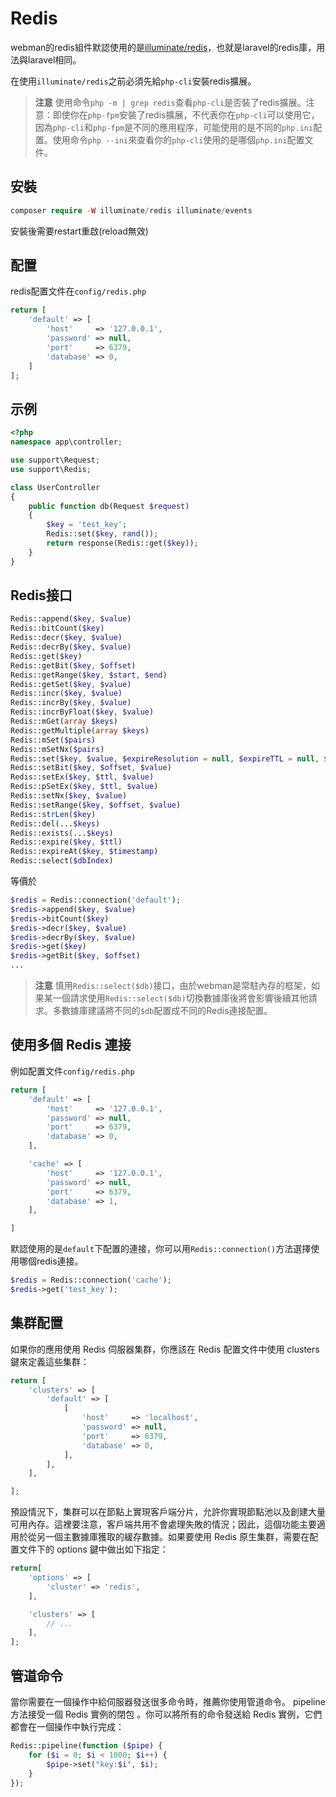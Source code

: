 # Redis

webman的redis組件默認使用的是[illuminate/redis](https://github.com/illuminate/redis)，也就是laravel的redis庫，用法與laravel相同。

在使用`illuminate/redis`之前必須先給`php-cli`安裝redis擴展。

> **注意**
> 使用命令`php -m | grep redis`查看`php-cli`是否裝了redis擴展。注意：即使你在`php-fpm`安裝了redis擴展，不代表你在`php-cli`可以使用它，因為`php-cli`和`php-fpm`是不同的應用程序，可能使用的是不同的`php.ini`配置。使用命令`php --ini`來查看你的`php-cli`使用的是哪個`php.ini`配置文件。

## 安裝

```php
composer require -W illuminate/redis illuminate/events
```

安裝後需要restart重啟(reload無效)


## 配置
redis配置文件在`config/redis.php`
```php
return [
    'default' => [
        'host'     => '127.0.0.1',
        'password' => null,
        'port'     => 6379,
        'database' => 0,
    ]
];
```

## 示例
```php
<?php
namespace app\controller;

use support\Request;
use support\Redis;

class UserController
{
    public function db(Request $request)
    {
        $key = 'test_key';
        Redis::set($key, rand());
        return response(Redis::get($key));
    }
}
```

## Redis接口
```php
Redis::append($key, $value)
Redis::bitCount($key)
Redis::decr($key, $value)
Redis::decrBy($key, $value)
Redis::get($key)
Redis::getBit($key, $offset)
Redis::getRange($key, $start, $end)
Redis::getSet($key, $value)
Redis::incr($key, $value)
Redis::incrBy($key, $value)
Redis::incrByFloat($key, $value)
Redis::mGet(array $keys)
Redis::getMultiple(array $keys)
Redis::mSet($pairs)
Redis::mSetNx($pairs)
Redis::set($key, $value, $expireResolution = null, $expireTTL = null, $flag = null)
Redis::setBit($key, $offset, $value)
Redis::setEx($key, $ttl, $value)
Redis::pSetEx($key, $ttl, $value)
Redis::setNx($key, $value)
Redis::setRange($key, $offset, $value)
Redis::strLen($key)
Redis::del(...$keys)
Redis::exists(...$keys)
Redis::expire($key, $ttl)
Redis::expireAt($key, $timestamp)
Redis::select($dbIndex)
```
等價於
```php
$redis = Redis::connection('default');
$redis->append($key, $value)
$redis->bitCount($key)
$redis->decr($key, $value)
$redis->decrBy($key, $value)
$redis->get($key)
$redis->getBit($key, $offset)
...
```

> **注意**
> 慎用`Redis::select($db)`接口，由於webman是常駐內存的框架，如果某一個請求使用`Redis::select($db)`切換數據庫後將會影響後續其他請求。多數據庫建議將不同的`$db`配置成不同的Redis連接配置。

## 使用多個 Redis 連接
例如配置文件`config/redis.php`
```php
return [
    'default' => [
        'host'     => '127.0.0.1',
        'password' => null,
        'port'     => 6379,
        'database' => 0,
    ],

    'cache' => [
        'host'     => '127.0.0.1',
        'password' => null,
        'port'     => 6379,
        'database' => 1,
    ],

]
```
默認使用的是`default`下配置的連接，你可以用`Redis::connection()`方法選擇使用哪個redis連接。
```php
$redis = Redis::connection('cache');
$redis->get('test_key');
```

## 集群配置
如果你的應用使用 Redis 伺服器集群，你應該在 Redis 配置文件中使用 clusters 鍵來定義這些集群：
```php
return [
    'clusters' => [
        'default' => [
            [
                'host'     => 'localhost',
                'password' => null,
                'port'     => 6379,
                'database' => 0,
            ],
        ],
    ],

];
```
預設情況下，集群可以在節點上實現客戶端分片，允許你實現節點池以及創建大量可用內存。這裡要注意，客戶端共用不會處理失敗的情況；因此，這個功能主要適用於從另一個主數據庫獲取的緩存數據。如果要使用 Redis 原生集群，需要在配置文件下的 options 鍵中做出如下指定：

```php
return[
    'options' => [
        'cluster' => 'redis',
    ],

    'clusters' => [
        // ...
    ],
];
```

## 管道命令
當你需要在一個操作中給伺服器發送很多命令時，推薦你使用管道命令。 pipeline 方法接受一個 Redis 實例的閉包 。你可以將所有的命令發送給 Redis 實例，它們都會在一個操作中執行完成：
```php
Redis::pipeline(function ($pipe) {
    for ($i = 0; $i < 1000; $i++) {
        $pipe->set("key:$i", $i);
    }
});
```
